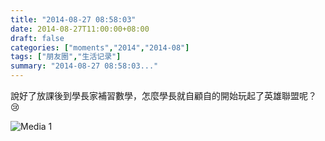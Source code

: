 ```yaml
---
title: "2014-08-27 08:58:03"
date: 2014-08-27T11:00:00+08:00
draft: false
categories: ["moments","2014","2014-08"]
tags: ["朋友圈","生活记录"]
summary: "2014-08-27 08:58:03..."
---
```


說好了放課後到學長家補習數學，怎麼學長就自顧自的開始玩起了英雄聯盟呢？😢

![Media 1](/Moments/photos/2014-08-27/201408270858030.jpg)

